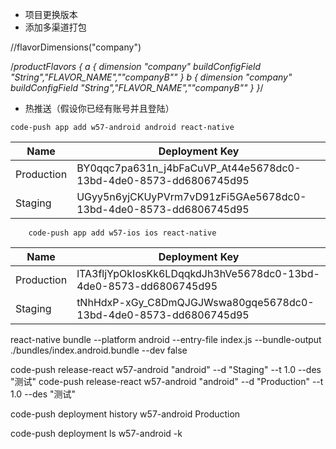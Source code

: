 * 项目更换版本
* 添加多渠道打包

 //flavorDimensions("company")

 /*productFlavors {
         a {
            dimension "company"
             buildConfigField "String","FLAVOR_NAME","\"companyB\""
         }
         b {
            dimension "company"
             buildConfigField "String","FLAVOR_NAME","\"companyB\""
         }
    }*/
* 热推送（假设你已经有账号并且登陆）

```
code-push app add w57-android android react-native
```

| Name       | Deployment Key  |
| --------   | -------- |
| Production | BY0qqc7pa631n_j4bFaCuVP_At44e5678dc0-13bd-4de0-8573-dd6806745d95 |
| Staging    | UGyy5n6yjCKUyPVrm7vD91zFi5GAe5678dc0-13bd-4de0-8573-dd6806745d95 |

```
    code-push app add w57-ios ios react-native
```


| Name       | Deployment Key  |
| --------   | -------- |
| Production | lTA3fljYpOkIosKk6LDqqkdJh3hVe5678dc0-13bd-4de0-8573-dd6806745d95  |
| Staging    | tNhHdxP-xGy_C8DmQJGJWswa80gqe5678dc0-13bd-4de0-8573-dd6806745d95 |

react-native bundle --platform android --entry-file index.js --bundle-output ./bundles/index.android.bundle --dev false


code-push release-react w57-android "android" --d "Staging" --t 1.0  --des "测试"
code-push release-react w57-android "android" --d "Production" --t 1.0  --des "测试"


code-push deployment history w57-android Production

code-push deployment ls w57-android -k
